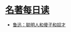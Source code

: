 <link href="../../css/style.css" rel="stylesheet" type="text/css" />

# [名著每日读](#)

+ [鲁迅：聪明人和傻子和奴才](https://mp.weixin.qq.com/s/P5IQbWnpf9K3Ieubn6ZZqw)

